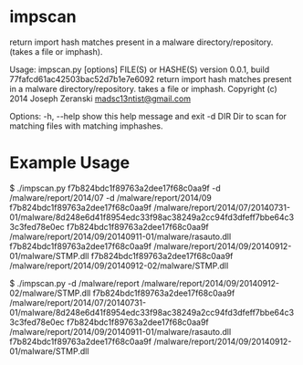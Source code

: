 impscan
=======

return import hash matches present in a malware directory/repository.  (takes a file or imphash).

Usage: impscan.py [options] FILE(S) or HASHE(S)
version 0.0.1, build 77fafcd61ac42503bac52d7b1e7e6092
return import hash matches present in a malware directory/repository.  takes a file or imphash.
Copyright (c) 2014 Joseph Zeranski <madsc13ntist@gmail.com>

Options:
  -h, --help  show this help message and exit
  -d DIR      Dir to scan for matching files with matching imphashes.

Example Usage
=====
$ ./impscan.py f7b824bdc1f89763a2dee17f68c0aa9f -d /malware/report/2014/07 -d /malware/report/2014/09
f7b824bdc1f89763a2dee17f68c0aa9f /malware/report/2014/07/20140731-01/malware/8d248e6d41f8954edc33f98ac38249a2cc94fd3dfeff7bbe64c33c3fed78e0ec
f7b824bdc1f89763a2dee17f68c0aa9f /malware/report/2014/09/20140911-01/malware/rasauto.dll
f7b824bdc1f89763a2dee17f68c0aa9f /malware/report/2014/09/20140912-01/malware/STMP.dll
f7b824bdc1f89763a2dee17f68c0aa9f /malware/report/2014/09/20140912-02/malware/STMP.dll

$ ./impscan.py -d /malware/report /malware/report/2014/09/20140912-02/malware/STMP.dll
f7b824bdc1f89763a2dee17f68c0aa9f /malware/report/2014/07/20140731-01/malware/8d248e6d41f8954edc33f98ac38249a2cc94fd3dfeff7bbe64c33c3fed78e0ec
f7b824bdc1f89763a2dee17f68c0aa9f /malware/report/2014/09/20140911-01/malware/rasauto.dll
f7b824bdc1f89763a2dee17f68c0aa9f /malware/report/2014/09/20140912-01/malware/STMP.dll
